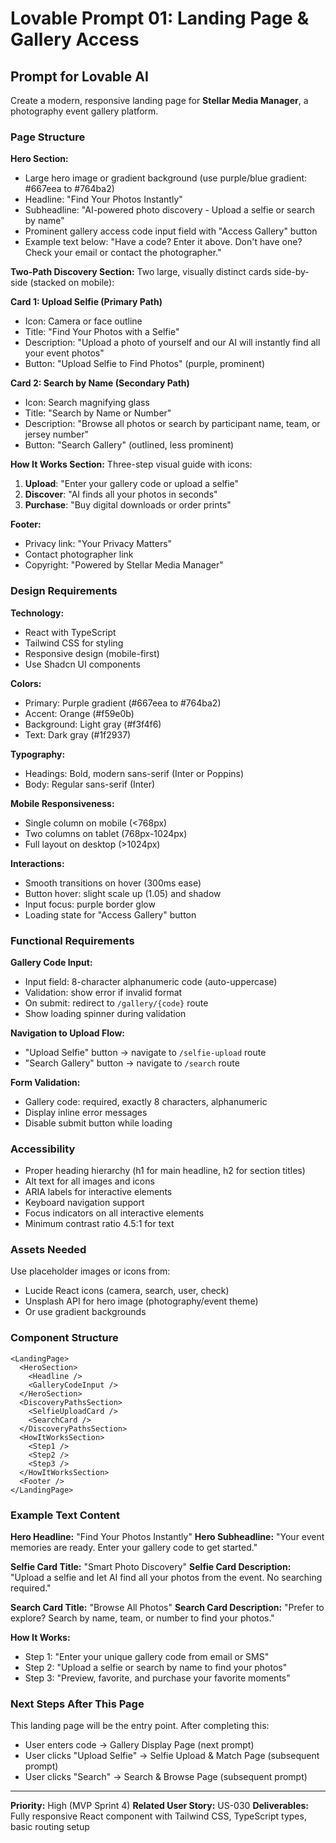 # Lovable Prompt 01: Landing Page & Gallery Access

## Prompt for Lovable AI

Create a modern, responsive landing page for **Stellar Media Manager**, a photography event gallery platform.

### Page Structure

**Hero Section:**
- Large hero image or gradient background (use purple/blue gradient: #667eea to #764ba2)
- Headline: "Find Your Photos Instantly"
- Subheadline: "AI-powered photo discovery - Upload a selfie or search by name"
- Prominent gallery access code input field with "Access Gallery" button
- Example text below: "Have a code? Enter it above. Don't have one? Check your email or contact the photographer."

**Two-Path Discovery Section:**
Two large, visually distinct cards side-by-side (stacked on mobile):

**Card 1: Upload Selfie (Primary Path)**
- Icon: Camera or face outline
- Title: "Find Your Photos with a Selfie"
- Description: "Upload a photo of yourself and our AI will instantly find all your event photos"
- Button: "Upload Selfie to Find Photos" (purple, prominent)

**Card 2: Search by Name (Secondary Path)**
- Icon: Search magnifying glass
- Title: "Search by Name or Number"
- Description: "Browse all photos or search by participant name, team, or jersey number"
- Button: "Search Gallery" (outlined, less prominent)

**How It Works Section:**
Three-step visual guide with icons:
1. **Upload**: "Enter your gallery code or upload a selfie"
2. **Discover**: "AI finds all your photos in seconds"
3. **Purchase**: "Buy digital downloads or order prints"

**Footer:**
- Privacy link: "Your Privacy Matters"
- Contact photographer link
- Copyright: "Powered by Stellar Media Manager"

### Design Requirements

**Technology:**
- React with TypeScript
- Tailwind CSS for styling
- Responsive design (mobile-first)
- Use Shadcn UI components

**Colors:**
- Primary: Purple gradient (#667eea to #764ba2)
- Accent: Orange (#f59e0b)
- Background: Light gray (#f3f4f6)
- Text: Dark gray (#1f2937)

**Typography:**
- Headings: Bold, modern sans-serif (Inter or Poppins)
- Body: Regular sans-serif (Inter)

**Mobile Responsiveness:**
- Single column on mobile (<768px)
- Two columns on tablet (768px-1024px)
- Full layout on desktop (>1024px)

**Interactions:**
- Smooth transitions on hover (300ms ease)
- Button hover: slight scale up (1.05) and shadow
- Input focus: purple border glow
- Loading state for "Access Gallery" button

### Functional Requirements

**Gallery Code Input:**
- Input field: 8-character alphanumeric code (auto-uppercase)
- Validation: show error if invalid format
- On submit: redirect to `/gallery/{code}` route
- Show loading spinner during validation

**Navigation to Upload Flow:**
- "Upload Selfie" button → navigate to `/selfie-upload` route
- "Search Gallery" button → navigate to `/search` route

**Form Validation:**
- Gallery code: required, exactly 8 characters, alphanumeric
- Display inline error messages
- Disable submit button while loading

### Accessibility

- Proper heading hierarchy (h1 for main headline, h2 for section titles)
- Alt text for all images and icons
- ARIA labels for interactive elements
- Keyboard navigation support
- Focus indicators on all interactive elements
- Minimum contrast ratio 4.5:1 for text

### Assets Needed

Use placeholder images or icons from:
- Lucide React icons (camera, search, user, check)
- Unsplash API for hero image (photography/event theme)
- Or use gradient backgrounds

### Component Structure

```
<LandingPage>
  <HeroSection>
    <Headline />
    <GalleryCodeInput />
  </HeroSection>
  <DiscoveryPathsSection>
    <SelfieUploadCard />
    <SearchCard />
  </DiscoveryPathsSection>
  <HowItWorksSection>
    <Step1 />
    <Step2 />
    <Step3 />
  </HowItWorksSection>
  <Footer />
</LandingPage>
```

### Example Text Content

**Hero Headline:** "Find Your Photos Instantly"
**Hero Subheadline:** "Your event memories are ready. Enter your gallery code to get started."

**Selfie Card Title:** "Smart Photo Discovery"
**Selfie Card Description:** "Upload a selfie and let AI find all your photos from the event. No searching required."

**Search Card Title:** "Browse All Photos"
**Search Card Description:** "Prefer to explore? Search by name, team, or number to find your photos."

**How It Works:**
- Step 1: "Enter your unique gallery code from email or SMS"
- Step 2: "Upload a selfie or search by name to find your photos"
- Step 3: "Preview, favorite, and purchase your favorite moments"

### Next Steps After This Page

This landing page will be the entry point. After completing this:
- User enters code → Gallery Display Page (next prompt)
- User clicks "Upload Selfie" → Selfie Upload & Match Page (subsequent prompt)
- User clicks "Search" → Search & Browse Page (subsequent prompt)

---

**Priority:** High (MVP Sprint 4)
**Related User Story:** US-030
**Deliverables:** Fully responsive React component with Tailwind CSS, TypeScript types, basic routing setup
